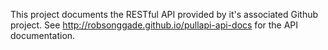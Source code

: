 This project documents the RESTful API provided by it's associated Github project.
See http://robsonggade.github.io/pullapi-api-docs for the API documentation.

